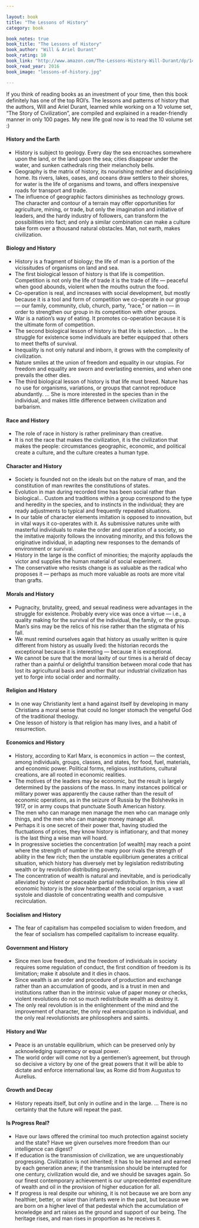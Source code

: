 ```yaml
---

layout: book
title: "The Lessons of History"
category: book

book_notes: true
book_title: "The Lessons of History"
book_author: "Will & Ariel Durant"
book_rating: 10
book_link: "http://www.amazon.com/The-Lessons-History-Will-Durant/dp/143914995X"
book_read_year: 2016
book_image: "lessons-of-history.jpg"

---
```


If you think of reading books as an investment of your time, then this book definitely has one of the top ROI’s. The lessons and patterns of history that the authors, Will and Ariel Durant, learned while working on a 10 volume set, “The Story of Civilization”, are compiled and explained in a reader-friendly manner in only 100 pages. My new life goal now is to read the 10 volume set :)

#### History and the Earth

- History is subject to geology. Every day the sea encroaches somewhere upon the land, or the land upon the sea; cities disappear under the water, and sunken cathedrals ring their melancholy bells. 
- Geography is the matrix of history, its nourishing mother and disciplining home. Its rivers, lakes, oases, and oceans draw settlers to their shores, for water is the life of organisms and towns, and offers inexpensive roads for transport and trade.
- The influence of geographic factors diminishes as technology grows. The character and contour of a terrain may offer opportunities for agriculture, mining, or trade, but only the imagination and initiative of leaders, and the hardy industry of followers, can transform the possibilities into fact; and only a similar combination can make a culture take form over a thousand natural obstacles. Man, not earth, makes civilization. 

#### Biology and History

- History is a fragment of biology; the life of man is a portion of the vicissitudes of organisms on land and sea.
- The first biological lesson of history is that life is competition. Competition is not only the life of trade it is the trade of life — peaceful when good abounds, violent when the mouths outrun the food.
- Co-operation is real, and increases with social development, but mostly because it is a tool and form of competition we co-operate in our group — our family, community, club, church, party, “race,” or nation — in order to strengthen our group in its competition with other groups.
- War is a nation’s way of eating. It promotes co-operation because it is the ultimate form of competition. 
- The second biological lesson of history is that life is selection. … In the struggle for existence some individuals are better equipped that others to meet thefts of survival. 
- Inequality is not only natural and inborn, it grows with the complexity of civilization.
- Nature smiles at the union of freedom and equality in our utopias. For freedom and equality are sworn and everlasting enemies, and when one prevails the other dies. 
- The third biological lesson of history is that life must breed. Nature has no use for organisms, variations, or groups that cannot reproduce abundantly. … She is more interested in the species than in the individual, and makes little difference between civilization and barbarism. 

#### Race and History

- The role of race in history is rather preliminary than creative.
- It is not the race that makes the civilization, it is the civilization that makes the people: circumstances geographic, economic, and political create a culture, and the culture creates a human type. 

#### Character and History

- Society is founded not on the ideals but on the nature of man, and the constitution of man rewrites the constitutions of states.
- Evolution in man during recorded time has been social rather than biological… Custom and traditions within a group correspond to the type and heredity in the species, and to instincts in the  individual; they are ready adjustments to typical and frequently repeated situations. 
- In our table of character elements imitation is opposed to innovation, but in vital ways it co-operates with it. As submissive natures unite with masterful individuals to make the order and operation of a society, so the imitative majority follows the innovating minority, and this follows the originative individual, in adapting new responses to the demands of environment or survival.
- History in the large is the conflict of minorities; the majority applauds the victor and supplies the human material of social experiment. 
- The conservative who resists change is as valuable as the radical who proposes it — perhaps as much more valuable as roots are more vital than grafts.

#### Morals and History

- Pugnacity, brutality, greed, and sexual readiness were advantages in the struggle for existence. Probably every vice was once a virtue — i.e., a quality making for the survival of the individual, the family, or the group. Man’s sins may be the relics of his rise rather than the stigmata of his fall.
- We must remind ourselves again that history as usually written is quire different from history as usually lived: the historian records the exceptional because it is interesting — because it is exceptional. 
- We cannot be sure that the moral laxity of our times is a herald of decay rather than a painful or delightful transition between  moral code that has lost its agricultural basis and another that our industrial civilization has yet to forge into social order and normality.

#### Religion and History

- In one way Christianity lent a hand against itself by developing in many Christians a moral sense that could no longer stomach the vengeful God of the traditional theology.
- One lesson of history is that religion has many lives, and a habit of resurrection.

#### Economics and History

- History, according to Karl Marx, is economics in action — the contest, among individuals, groups, classes, and states, for food, fuel, materials, and economic power. Political forms, religious institutions, cultural creations, are all rooted in economic realities. 
- The motives of the leaders may be economic, but the result is largely determined by the passions of the mass. In many instances political or military power was apparently the cause rather than the result of economic operations, as in the seizure of Russia by the Bolsheviks in 1917, or in army coups that punctuate South American history. 
- The men who can manage men manage the men who can manage only things, and the men who can manage money manage all.
- Perhaps it is one secret of their power that, having studied the fluctuations of prices, they know history is inflationary, and that money is the last thing a wise man will hoard.
- In progressive societies the concentration [of wealth] may reach  a point where the strength of number in the many poor rivals the strength of ability in the few rich; then the unstable equilibrium generates a critical situation, which history has diversely met by legislation redistributing wealth or by revolution distributing poverty. 
- The concentration of wealth is natural and inevitable, and is periodically alleviated by violent or peaceable partial redistribution. In this view all economic history is the slow heartbeat of the social organism, a vast systole and diastole of concentrating wealth and compulsive recirculation. 

#### Socialism and History

- The fear of capitalism has compelled socialism to widen freedom, and the fear of socialism has compelled capitalism to increase equality. 

#### Government and History

- Since men love freedom, and the freedom of individuals in society requires some regulation of conduct, the first condition of freedom is its limitation; make it absolute and it dies in chaos.
- Since wealth is an order and procedure of production and exchange rather than an accumulation of goods, and is a trust in men and institutions rather than in the intrinsic value of paper money or checks, violent revolutions do not so much redistribute wealth as destroy it.
- The only real revolution is in the enlightenment of the mind and the improvement of character, the only real emancipation is individual, and the only real revolutionists are philosophers and saints. 

#### History and War

- Peace is an unstable equilibrium, which can be preserved only by acknowledging supremacy or equal power. 
- The world order will come not by a gentlemen’s agreement, but through so decisive a victory by one of the great powers that it will be able to dictate and enforce international law, as Rome did from Augustus to Aurelius.

#### Growth and Decay

- History repeats itself, but only in outline and in the large. … There is no certainty that the future will repeat the past.

#### Is Progress Real?

- Have our laws offered the criminal too much protection against society and the state? Have we given ourselves more freedom than our intelligence can digest?
- If education is the transmission of civilization, we are unquestionably progressing. Civilization is not inherited; it has to be learned and earned by each generation anew; if the transmission should be interrupted for one century, civilization would die, and we should be savages again. So our finest contemporary achievement is our unprecedented expenditure of wealth and oil in the provision of higher education for all. 
- If progress is real despite our whining, it is not because we are born any healthier, better, or wiser than infants were in the past, but because we are born on a higher level of that pedestal which the accumulation of knowledge and art raises as the ground and support of our being. The heritage rises, and man rises in proportion as he receives it. 
